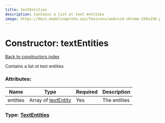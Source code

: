 ```yaml
---
title: textEntities
description: Contains a list ot text entities
image: https://docs.madelineproto.xyz/favicons/android-chrome-256x256.png
---
```

# Constructor: textEntities  
[Back to constructors index](index.md)



Contains a list ot text entities

### Attributes:

| Name     |    Type       | Required | Description |
|----------|---------------|----------|-------------|
|entities|Array of [textEntity](../constructors/textEntity.md) | Yes|The entities|



### Type: [TextEntities](../types/TextEntities.md)


